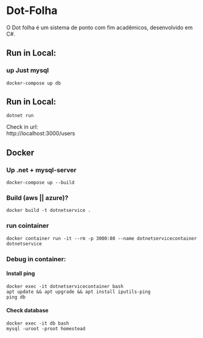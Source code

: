 # Dot-Folha
O Dot folha é um sistema de ponto com fim acadêmicos, desenvolvido em C#.

## Run in Local:

### up Just mysql
```shell
docker-compose up db
```

## Run in Local:
```shell
dotnet run
```  

Check in url:   
http://localhost:3000/users  




## Docker 
### Up .net + mysql-server
```shell
docker-compose up --build
```  


### Build (aws || azure)?
```shell
docker build -t dotnetservice .
```

### run cointainer
```shell
docker container run -it --rm -p 3000:80 --name dotnetservicecontainer dotnetservice
```

### Debug in container:

#### Install ping
```shell
docker exec -it dotnetservicecontainer bash
apt update && apt upgrade && apt install iputils-ping
ping db
```  

#### Check database
```shell
docker exec -it db bash
mysql -uroot -proot homestead
```  



